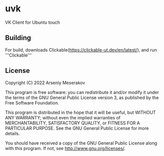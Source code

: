# uvk

VK Client for Ubuntu touch

## Building

For build, downloads Clickable(https://clickable-ut.dev/en/latest/), and run '''Clickable'''
## License

Copyright (C) 2022  Arseniy Meserakov

This program is free software: you can redistribute it and/or modify it under the terms of the GNU General Public License version 3, as published
by the Free Software Foundation.

This program is distributed in the hope that it will be useful, but WITHOUT ANY WARRANTY; without even the implied warranties of MERCHANTABILITY, SATISFACTORY QUALITY, or FITNESS FOR A PARTICULAR PURPOSE.  See the GNU General Public License for more details.

You should have received a copy of the GNU General Public License along with this program.  If not, see <http://www.gnu.org/licenses/>.
